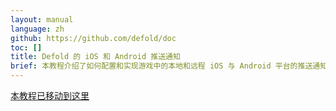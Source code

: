 ```yaml
---
layout: manual
language: zh
github: https://github.com/defold/doc
toc: []
title: Defold 的 iOS 和 Android 推送通知
brief: 本教程介绍了如何配置和实现游戏中的本地和远程 iOS 与 Android 平台的推送通知.
---
```


[本教程已移动到这里](/extension-push)